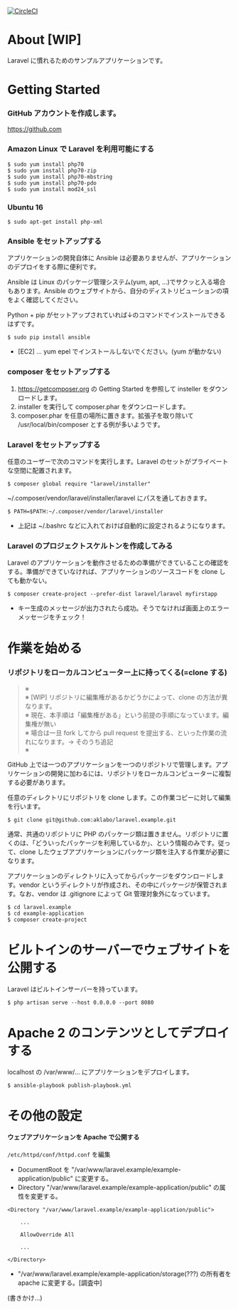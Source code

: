 [![CircleCI](https://circleci.com/gh/aklabo/laravel.example/tree/master.svg?style=svg)](https://circleci.com/gh/aklabo/laravel.example/tree/master)

# About [WIP]

Laravel に慣れるためのサンプルアプリケーションです。

# Getting Started

### GitHub アカウントを作成します。

https://github.com

### Amazon Linux で Laravel を利用可能にする

```
$ sudo yum install php70
$ sudo yum install php70-zip
$ sudo yum install php70-mbstring
$ sudo yum install php70-pdo
$ sudo yum install mod24_ssl
```

### Ubuntu 16

```
$ sudo apt-get install php-xml
```

### Ansible をセットアップする

アプリケーションの開発自体に Ansible は必要ありませんが、アプリケーションのデプロイをする際に便利です。

Ansible は Linux のパッケージ管理システム(yum, apt, ...)でサクッと入る場合もあります。Ansible のウェブサイトから、自分のディストリビューションの項をよく確認してください。

Python + pip がセットアップされていれば↓のコマンドでインストールできるはずです。

```
$ sudo pip install ansible
```


- [EC2] ... yum epel でインストールしないでください。(yum が動かない)

### composer をセットアップする

1. https://getcomposer.org の Getting Started を参照して insteller をダウンロードします。
2. installer を実行して composer.phar をダウンロードします。
3. composer.phar を任意の場所に置きます。拡張子を取り除いて /usr/local/bin/composer とする例が多いようです。

### Laravel をセットアップする

任意のユーザーで次のコマンドを実行します。Laravel のセットがプライベートな空間に配置されます。

```
$ composer global require "laravel/installer"
```

~/.composer/vendor/laravel/installer/laravel にパスを通しておきます。

```
$ PATH=$PATH:~/.composer/vendor/laravel/installer
```

- 上記は ~/.bashrc などに入れておけば自動的に設定されるようになります。

### Laravel のプロジェクトスケルトンを作成してみる

Laravel のアプリケーションを動作させるための準備ができていることの確認をする。準備ができていなければ、アプリケーションのソースコードを clone しても動かない。

```
$ composer create-project --prefer-dist laravel/laravel myfirstapp
```

- キー生成のメッセージが出力されたら成功。そうでなければ画面上のエラーメッセージをチェック！

# 作業を始める

### リポジトリをローカルコンピューター上に持ってくる(=clone する)


> ※    
> ※ [WIP] リポジトリに編集権があるかどうかによって、clone の方法が異なります。       
> ※ 現在、本手順は「編集権がある」という前提の手順になっています。編集権が無い        
> ※ 場合は一旦 fork してから pull request を提出する、といった作業の流れになります。→ そのうち追記           
> ※        

GitHub 上では一つのアプリケーションを一つのリポジトリで管理します。アプリケーションの開発に加わるには、リポジトリをローカルコンピューターに複製する必要があります。

任意のディレクトリにリポジトリを clone します。この作業コピーに対して編集を行います。

```
$ git clone git@github.com:aklabo/laravel.example.git
```

通常、共通のリポジトリに PHP のパッケージ類は置きません。リポジトリに置くのは、「どういったパッケージを利用しているか」、という情報のみです。従って、clone したウェブアプリケーションにパッケージ類を注入する作業が必要になります。

アプリケーションのディレクトリに入ってからパッケージをダウンロードします。vendor というディレクトリが作成され、その中にパッケージが保管されます。なお、vendor は .gitignore によって Git 管理対象外になっています。

```
$ cd laravel.example
$ cd example-application
$ composer create-project
```


# ビルトインのサーバーでウェブサイトを公開する

Laravel はビルトインサーバーを持っています。

```
$ php artisan serve --host 0.0.0.0 --port 8080
```

# Apache 2 のコンテンツとしてデプロイする

localhost の /var/www/... にアプリケーションをデプロイします。

```
$ ansible-playbook publish-playbook.yml
```

# その他の設定

#### ウェブアプリケーションを Apache で公開する

`/etc/httpd/conf/httpd.conf` を編集

- DocumentRoot を "/var/www/laravel.example/example-application/public" に変更する。
- Directory "/var/www/laravel.example/example-application/public" の属性を変更する。

```
<Directory "/var/www/laravel.example/example-application/public">

	...

	AllowOverride All

	...

</Directory>
```

- "/var/www/laravel.example/example-application/storage(???) の所有者を apache に変更する。[調査中]

(書きかけ...)



